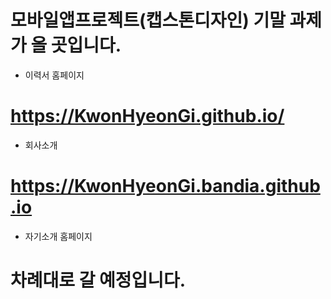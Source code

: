 # 모바일앱프로젝트(캡스톤디자인) 기말 과제가 올 곳입니다.

* 이력서 홈페이지
# https://KwonHyeonGi.github.io/
* 회사소개
# https://KwonHyeonGi.bandia.github.io

* 자기소개 홈페이지

# 차례대로 갈 예정입니다.

